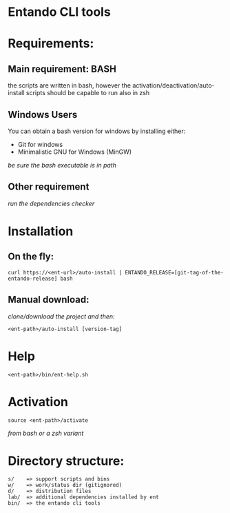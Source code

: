 # Entando CLI tools

# Requirements:

## Main requirement: BASH

the scripts are written in bash, however the activation/deactivation/auto-install scripts should be capable to run also in zsh

## Windows Users

You can obtain a bash version for windows by installing either:

- Git for windows
- Minimalistic GNU for Windows (MinGW)

_be sure the bash executable is in path_


## Other requirement

_run the dependencies checker_

# Installation

## On the fly:

```
curl https://<ent-url>/auto-install | ENTANDO_RELEASE=[git-tag-of-the-entando-release] bash
```

## Manual download:

_clone/download the project and then:_
```
<ent-path>/auto-install [version-tag]
```

# Help

```
<ent-path>/bin/ent-help.sh
```

# Activation

```
source <ent-path>/activate
```
_from bash or a zsh variant_

# Directory structure:

```
s/    => support scripts and bins
w/    => work/status dir (gitignored)
d/    => distribution files
lab/  => additional dependencies installed by ent
bin/  => the entando cli tools
```
